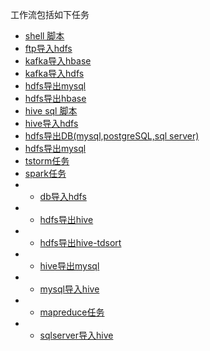工作流包括如下任务
* [shell 脚本](/workflow/workflow/runners/shell.md)
* [ftp导入hdfs](/workflow/workflow/runners/ftp2hdfs.md)
* [kafka导入hbase](/workflow/workflow/runners/kafka2hbase.md)
* [kafka导入hdfs](/workflow/workflow/runners/kafka2hdfs.md)
* [hdfs导出mysql](/workflow/workflow/runners/hdfs2mysql.md)
* [hdfs导出hbase](/workflow/workflow/runners/hdfs2hbase.md)
* [hive sql 脚本](/workflow/workflow/runners/hivesql.md)
* [hive导入hdfs](/workflow/workflow/runners/hive2hdfs.md)
* [hdfs导出DB\(mysql,postgreSQL,sql server\)](/workflow/workflow/runners/hdfs2db.md)
* [hdfs导出mysql](/workflow/workflow/runners/hdfs2mysql.md)
* [tstorm任务](/workflow/workflow/runners/customerTstorm.md)
* [spark任务](/workflow/workflow/runners/spark.md)
* * [db导入hdfs](/workflow/workflow/runners/db2hdfs.md)
* * [hdfs导出hive](/workflow/workflow/runners/hdfs2hive.md)
* * [hdfs导出hive-tdsort](/workflow/workflow/runners/hdfs2hive-tdsort.md)
* * [hive导出mysql](/workflow/workflow/runners/hive2mysql.md)
* * [mysql导入hive](/workflow/workflow/runners/mysql2hive.md)
* * [mapreduce任务](/workflow/workflow/runners/mapreduce.md)
* * [sqlserver导入hive](/workflow/workflow/runners/sqlserver2hive.md)
